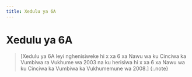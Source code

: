 ```yaml
---
title: Xedulu ya 6A
---
```


# Xedulu ya 6A

> [Xedulu ya 6A leyi nghenisiweke hi x xa 6 xa Nawu wa ku Cinciwa ka Vumbiwa ra Vukhume wa 2003 na ku herisiwa hi x xa 6 xa Nawu wa ku Cinciwa ka Vumbiwa ka Vukhumemune wa 2008.]
{:.note}